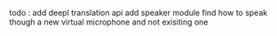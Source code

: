 todo :
add deepl translation api
add speaker module
find how to speak though a new virtual microphone and not exisiting one
